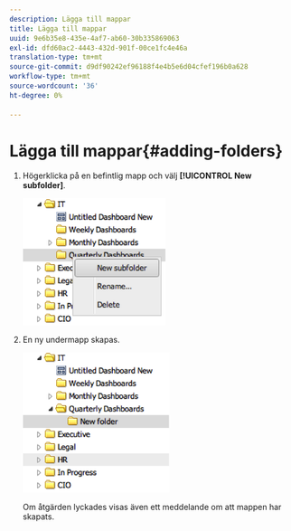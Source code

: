 ```yaml
---
description: Lägga till mappar
title: Lägga till mappar
uuid: 9e6b35e8-435e-4af7-ab60-30b335869063
exl-id: dfd60ac2-4443-432d-901f-00ce1fc4e46a
translation-type: tm+mt
source-git-commit: d9df90242ef96188f4e4b5e6d04cfef196b0a628
workflow-type: tm+mt
source-wordcount: '36'
ht-degree: 0%

---
```


# Lägga till mappar{#adding-folders}

1. Högerklicka på en befintlig mapp och välj **[!UICONTROL New subfolder]**.

   ![](assets/new_subfolder_1.png)

1. En ny undermapp skapas.

   ![](assets/new_subfolder_2.png)

   Om åtgärden lyckades visas även ett meddelande om att mappen har skapats.
